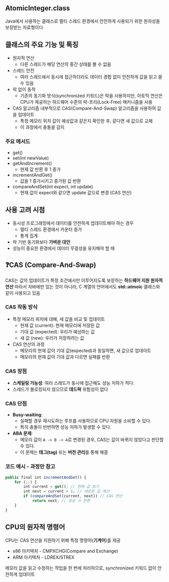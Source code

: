 ## AtomicInteger.class

Java에서 사용하는 클래스로 멀티 스레드 환경에서 안전하게 사용되기 위한 원자성을 보장받는 자료형이다

## 클래스의 주요 기능 및 특징

- 원자적 연산
    - 다른 스레드가 해당 연산의 중간 상태를 볼 수 없음
- 스레드 안전
    - 여러 스레드에서 동시에 접근하더라도 데이터 경합 없이 안전하게 값을 읽고 쓸 수 있음
- 락 없이 동작
    - 기존의 동기화 방식(synchronized 키워드)은 락을 사용하지만, 아토믹 연산은 CPU가 제공하는 하드웨어 수준의 락-프리(Lock-Free) 매커니즘을 사용
- CAS 알고리즘
내부적으로 CAS(Compare-And-Swap) 알고리즘을 사용하여 값을 업데이트
    - 특정 메모리 위치 값이 예상값과 같은지 확인한 후, 같다면 새 값으로 교체
    - 이 과정에서 충돌을 감지

### 주요 메서드

- get()
- set(int newValue)
- getAndIncrement()
    - 현재 값 반환 후 1 증가
- incrementAndGet()
    - 값을 1 증가시키고 증가된 값 반환
- compareAndSet(int expect, int update)
    - 현재 값이 expect와 같으면 update 값으로 변경 (CAS 연산)

## 사용 고려 시점

- 동시성 프로그래밍에서 데이터를 안전하게 업데이트해야 하는 경우
    - 멀티 스레드 환경에서 카운터 증가
    - 통계 집계
- 락 기반 동기화보다 **가벼운 대안**
- 성능이 중요한 환경에서 데이터 무결성을 유지해야 할 때

## ❓CAS (Compare-And-Swap)

CAS는 값의 업데이트가 특정 조건에서만 이루어지도록 보장하는 **하드웨어 지원 원자적 연산**
따라서 자바에만 있는 것이 아니라, C 계열의 언어에서도 **std::atmoic** 클래스와 같이 사용되고 있음

### CAS 작동 방식

- 특정 메모리 위치에 대해, 세 값을 비교 및 업데이트
    - 현재 값 (current): 현재 메모리에 저장된 값
    - 기대 값 (expected): 우리가 예상하는 값
    - 새 값 (new): 우리가 저장하려는 값
- CAS 연산의 과정
    - 메모리의 현재 값이 기대 값(expected)과 동일하면, 새 값으로 업데이트
    - 메모리의 현재 값이 기대 값과 다르면 실패를 반환

### CAS 장점

- **스케일링 가능성**: 여러 스레드가 동시에 접근해도 성능 저하가 적다.
- 스레드가 블로킹되지 않으므로 **데드락** 위험성이 없다

### CAS 단점

- **Busy-waiting**:
    - 실패할 경우 재시도하는 루프를 사용하므로 CPU 자원을 소비할 수 있다.
    - 특히 충돌이 빈번하면 성능 저하가 발생할 수 있다.
- **ABA 문제**:
    - 메모리 값이 `A -> B -> A`로 변경된 경우, CAS는 값이 바뀌지 않았다고 판단할 수 있다.
    - 이 문제는 **태그(tag)** 또는 **버전 관리**를 통해 해결

### 코드 예시 - 과정만 참고

```jsx
public final int incrementAndGet() {
    for (;;) {
        int current = get(); // 현재 값 읽기
        int next = current + 1; // 새로운 값 계산
        if (compareAndSet(current, next)) // CAS 연산
            return next; // 성공 시 반환
    }
}
```

## CPU의 원자적 명령어

CPU는 CAS 연산을 지원하기 위해 특정 명령어(**기계어**)를 제공

- x86 아키텍처 - CMPXCHG(Compare and Exchange)
- ARM 아키텍처 - LDREX/STREX

메모리 값을 읽고 수정하는 작업을 한 번에 처리하므로, synchronized 키워드 없이 안전하게 업데이트
